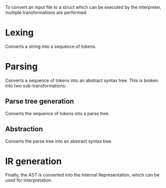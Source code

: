 To convert an input file to a struct which can be executed by the interpreter, multiple transformations are performed:

# Lexing

Converts a string into a sequence of tokens.

# Parsing

Converts a sequence of tokens into an abstract syntax tree. This is broken into two sub-transformations:

## Parse tree generation

Converts the sequence of tokens into a parse tree.

## Abstraction

Converts the parse tree into an abstract syntax tree.

# IR generation

Finally, the AST is converted into the Internal Representation, which can be used for interpretation.
